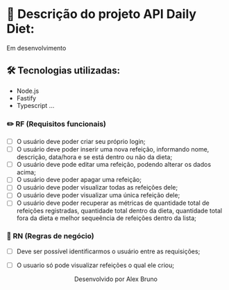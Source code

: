 # 🍎 Descrição do projeto API Daily Diet:

Em desenvolvimento

## 🛠️ Tecnologias utilizadas:

* Node.js
* Fastify
* Typescript
...

### ✏️ RF (Requisitos funcionais)

- [ ] O usuário deve poder criar seu próprio login;
- [ ] O usuário deve poder inserir uma nova refeição, informando nome, descrição, data/hora e se está dentro ou não da dieta;
- [ ] O usuário deve pode editar uma refeição, podendo alterar os dados acima;
- [ ] O usuário deve poder apagar uma refeição;
- [ ] O usuário deve poder visualizar todas as refeições dele;
- [ ] O usuário deve poder visualizar uma única refeição dele;
- [ ] O usuário deve poder recuperar as métricas de quantidade total de refeições registradas, quantidade total dentro da dieta, quantidade total fora da dieta e melhor sequeência de refeições dentro da lista;

### 💼 RN (Regras de negócio)

- [ ] Deve ser possível identificarmos o usuário entre as requisições;
- [ ] O usuario só pode visualizar refeições o qual ele criou;



<p align="center">Desenvolvido por Alex Bruno</p>